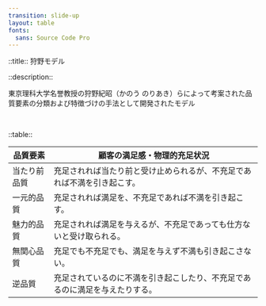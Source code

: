 ```yaml
---
transition: slide-up
layout: table
fonts:
  sans: Source Code Pro
---
```


::title::
狩野モデル

::description::

東京理科大学名誉教授の狩野紀昭（かのう のりあき）らによって考案された品質要素の分類および特徴づけの手法として開発されたモデル

<br>

::table::

| 品質要素     | 顧客の満足感・物理的充足状況                                                 |
| ------------ | ---------------------------------------------------------------------------- |
| 当たり前品質 | 充足されれば当たり前と受け止められるが、不充足であれば不満を引き起こす。     |
| 一元的品質   | 充足されれば満足を、不充足であれば不満を引き起こす。                         |
| 魅力的品質   | 充足されれば満足を与えるが、不充足であっても仕方ないと受け取られる。         |
| 無関心品質   | 充足でも不充足でも、満足を与えず不満も引き起こさない。                       |
| 逆品質       | 充足されているのに不満を引き起こしたり、不充足であるのに満足を与えたりする。 |

